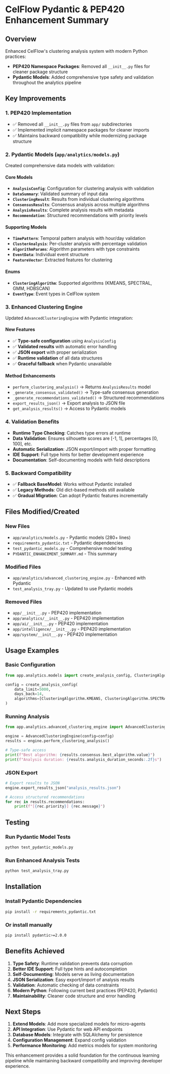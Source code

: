 # CelFlow Pydantic & PEP420 Enhancement Summary

## Overview
Enhanced CelFlow's clustering analysis system with modern Python practices:
- **PEP420 Namespace Packages**: Removed all `__init__.py` files for cleaner package structure
- **Pydantic Models**: Added comprehensive type safety and validation throughout the analytics pipeline

## Key Improvements

### 1. PEP420 Implementation
- ✅ Removed all `__init__.py` files from `app/` subdirectories
- ✅ Implemented implicit namespace packages for cleaner imports
- ✅ Maintains backward compatibility while modernizing package structure

### 2. Pydantic Models (`app/analytics/models.py`)
Created comprehensive data models with validation:

#### Core Models
- **`AnalysisConfig`**: Configuration for clustering analysis with validation
- **`DataSummary`**: Validated summary of input data
- **`ClusteringResult`**: Results from individual clustering algorithms
- **`ConsensusResults`**: Consensus analysis across multiple algorithms
- **`AnalysisResults`**: Complete analysis results with metadata
- **`Recommendation`**: Structured recommendations with priority levels

#### Supporting Models
- **`TimePattern`**: Temporal pattern analysis with hour/day validation
- **`ClusterAnalysis`**: Per-cluster analysis with percentage validation
- **`AlgorithmParams`**: Algorithm parameters with type constraints
- **`EventData`**: Individual event structure
- **`FeatureVector`**: Extracted features for clustering

#### Enums
- **`ClusteringAlgorithm`**: Supported algorithms (KMEANS, SPECTRAL, GMM, HDBSCAN)
- **`EventType`**: Event types in CelFlow system

### 3. Enhanced Clustering Engine
Updated `AdvancedClusteringEngine` with Pydantic integration:

#### New Features
- ✅ **Type-safe configuration** using `AnalysisConfig`
- ✅ **Validated results** with automatic error handling
- ✅ **JSON export** with proper serialization
- ✅ **Runtime validation** of all data structures
- ✅ **Graceful fallback** when Pydantic unavailable

#### Method Enhancements
- `perform_clustering_analysis()` → Returns `AnalysisResults` model
- `_generate_consensus_validated()` → Type-safe consensus generation
- `_generate_recommendations_validated()` → Structured recommendations
- `export_results_json()` → Export analysis to JSON file
- `get_analysis_results()` → Access to Pydantic models

### 4. Validation Benefits
- **Runtime Type Checking**: Catches type errors at runtime
- **Data Validation**: Ensures silhouette scores are [-1, 1], percentages [0, 100], etc.
- **Automatic Serialization**: JSON export/import with proper formatting
- **IDE Support**: Full type hints for better development experience
- **Documentation**: Self-documenting models with field descriptions

### 5. Backward Compatibility
- ✅ **Fallback BaseModel**: Works without Pydantic installed
- ✅ **Legacy Methods**: Old dict-based methods still available
- ✅ **Gradual Migration**: Can adopt Pydantic features incrementally

## Files Modified/Created

### New Files
- `app/analytics/models.py` - Pydantic models (280+ lines)
- `requirements_pydantic.txt` - Pydantic dependencies
- `test_pydantic_models.py` - Comprehensive model testing
- `PYDANTIC_ENHANCEMENT_SUMMARY.md` - This summary

### Modified Files
- `app/analytics/advanced_clustering_engine.py` - Enhanced with Pydantic
- `test_analysis_tray.py` - Updated to use Pydantic models

### Removed Files
- `app/__init__.py` - PEP420 implementation
- `app/analytics/__init__.py` - PEP420 implementation  
- `app/ai/__init__.py` - PEP420 implementation
- `app/intelligence/__init__.py` - PEP420 implementation
- `app/system/__init__.py` - PEP420 implementation

## Usage Examples

### Basic Configuration
```python
from app.analytics.models import create_analysis_config, ClusteringAlgorithm

config = create_analysis_config(
    data_limit=5000,
    days_back=14,
    algorithms=[ClusteringAlgorithm.KMEANS, ClusteringAlgorithm.SPECTRAL]
)
```

### Running Analysis
```python
from app.analytics.advanced_clustering_engine import AdvancedClusteringEngine

engine = AdvancedClusteringEngine(config=config)
results = engine.perform_clustering_analysis()

# Type-safe access
print(f"Best algorithm: {results.consensus.best_algorithm.value}")
print(f"Analysis duration: {results.analysis_duration_seconds:.2f}s")
```

### JSON Export
```python
# Export results to JSON
engine.export_results_json("analysis_results.json")

# Access structured recommendations
for rec in results.recommendations:
    print(f"[{rec.priority}] {rec.message}")
```

## Testing

### Run Pydantic Model Tests
```bash
python test_pydantic_models.py
```

### Run Enhanced Analysis Tests
```bash
python test_analysis_tray.py
```

## Installation

### Install Pydantic Dependencies
```bash
pip install -r requirements_pydantic.txt
```

### Or install manually
```bash
pip install pydantic>=2.0.0
```

## Benefits Achieved

1. **Type Safety**: Runtime validation prevents data corruption
2. **Better IDE Support**: Full type hints and autocompletion
3. **Self-Documenting**: Models serve as living documentation
4. **JSON Serialization**: Easy export/import of analysis results
5. **Validation**: Automatic checking of data constraints
6. **Modern Python**: Following current best practices (PEP420, Pydantic)
7. **Maintainability**: Cleaner code structure and error handling

## Next Steps

1. **Extend Models**: Add more specialized models for micro-agents
2. **API Integration**: Use Pydantic for web API endpoints
3. **Database Models**: Integrate with SQLAlchemy for persistence
4. **Configuration Management**: Expand config validation
5. **Performance Monitoring**: Add metrics models for system monitoring

This enhancement provides a solid foundation for the continuous learning pipeline while maintaining backward compatibility and improving developer experience. 